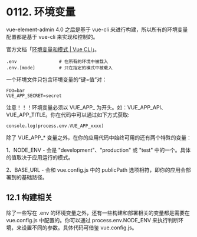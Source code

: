 # 0112. 环境变量

vue-element-admin 4.0 之后是基于 vue-cli 来进行构建，所以所有的环境变量配置都是基于 vue-cli 来实现和控制的。

官方文档「[环境变量和模式 | Vue CLI](https://cli.vuejs.org/zh/guide/mode-and-env.html)」。

```
.env                # 在所有的环境中被载入
.env.[mode]         # 只在指定的模式中被载入
```

一个环境文件只包含环境变量的“键=值”对：

```
FOO=bar
VUE_APP_SECRET=secret
```

注意！！！环境变量必须以 VUE\_APP\_ 为开头。如：VUE\_APP\_API、VUE\_APP\_TITLE。你在代码中可以通过如下方式获取:

```
console.log(process.env.VUE_APP_xxxx)
```

除了 VUE\_APP\_*  变量之外，在你的应用代码中始终可用的还有两个特殊的变量：

1、NODE_ENV - 会是 "development"、"production" 或 "test" 中的一个。具体的值取决于应用运行的模式。

2、BASE_URL - 会和 vue.config.js 中的 publicPath 选项相符，即你的应用会部署到的基础路径。

## 12.1 构建相关

除了一些写在 .env 的环境变量之外，还有一些构建和部署相关的变量都是需要在 vue.config.js 中配置的。你可以通过 process.env.NODE_ENV 来执行判断环境，来设置不同的参数。具体代码可借鉴 vue.config.js。
